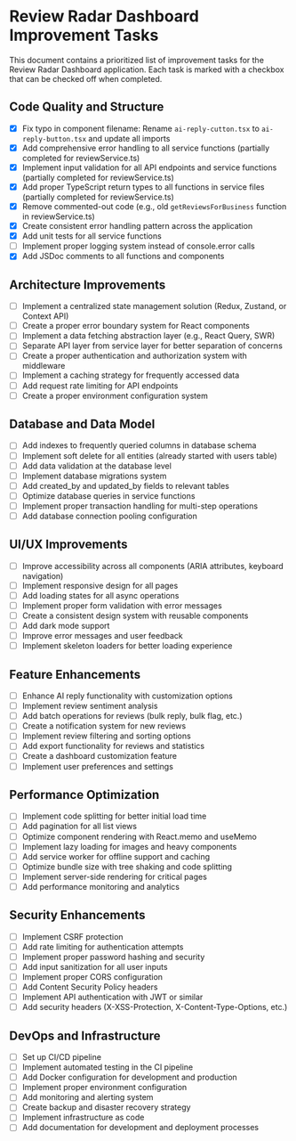 # Review Radar Dashboard Improvement Tasks

This document contains a prioritized list of improvement tasks for the Review Radar Dashboard application. Each task is marked with a checkbox that can be checked off when completed.

## Code Quality and Structure

- [x] Fix typo in component filename: Rename `ai-reply-cutton.tsx` to `ai-reply-button.tsx` and update all imports
- [x] Add comprehensive error handling to all service functions (partially completed for reviewService.ts)
- [x] Implement input validation for all API endpoints and service functions (partially completed for reviewService.ts)
- [x] Add proper TypeScript return types to all functions in service files (partially completed for reviewService.ts)
- [x] Remove commented-out code (e.g., old `getReviewsForBusiness` function in reviewService.ts)
- [x] Create consistent error handling pattern across the application
- [x] Add unit tests for all service functions
- [ ] Implement proper logging system instead of console.error calls
- [x] Add JSDoc comments to all functions and components

## Architecture Improvements

- [ ] Implement a centralized state management solution (Redux, Zustand, or Context API)
- [ ] Create a proper error boundary system for React components
- [ ] Implement a data fetching abstraction layer (e.g., React Query, SWR)
- [ ] Separate API layer from service layer for better separation of concerns
- [ ] Create a proper authentication and authorization system with middleware
- [ ] Implement a caching strategy for frequently accessed data
- [ ] Add request rate limiting for API endpoints
- [ ] Create a proper environment configuration system

## Database and Data Model

- [ ] Add indexes to frequently queried columns in database schema
- [ ] Implement soft delete for all entities (already started with users table)
- [ ] Add data validation at the database level
- [ ] Implement database migrations system
- [ ] Add created_by and updated_by fields to relevant tables
- [ ] Optimize database queries in service functions
- [ ] Implement proper transaction handling for multi-step operations
- [ ] Add database connection pooling configuration

## UI/UX Improvements

- [ ] Improve accessibility across all components (ARIA attributes, keyboard navigation)
- [ ] Implement responsive design for all pages
- [ ] Add loading states for all async operations
- [ ] Implement proper form validation with error messages
- [ ] Create a consistent design system with reusable components
- [ ] Add dark mode support
- [ ] Improve error messages and user feedback
- [ ] Implement skeleton loaders for better loading experience

## Feature Enhancements

- [ ] Enhance AI reply functionality with customization options
- [ ] Implement review sentiment analysis
- [ ] Add batch operations for reviews (bulk reply, bulk flag, etc.)
- [ ] Create a notification system for new reviews
- [ ] Implement review filtering and sorting options
- [ ] Add export functionality for reviews and statistics
- [ ] Create a dashboard customization feature
- [ ] Implement user preferences and settings

## Performance Optimization

- [ ] Implement code splitting for better initial load time
- [ ] Add pagination for all list views
- [ ] Optimize component rendering with React.memo and useMemo
- [ ] Implement lazy loading for images and heavy components
- [ ] Add service worker for offline support and caching
- [ ] Optimize bundle size with tree shaking and code splitting
- [ ] Implement server-side rendering for critical pages
- [ ] Add performance monitoring and analytics

## Security Enhancements

- [ ] Implement CSRF protection
- [ ] Add rate limiting for authentication attempts
- [ ] Implement proper password hashing and security
- [ ] Add input sanitization for all user inputs
- [ ] Implement proper CORS configuration
- [ ] Add Content Security Policy headers
- [ ] Implement API authentication with JWT or similar
- [ ] Add security headers (X-XSS-Protection, X-Content-Type-Options, etc.)

## DevOps and Infrastructure

- [ ] Set up CI/CD pipeline
- [ ] Implement automated testing in the CI pipeline
- [ ] Add Docker configuration for development and production
- [ ] Implement proper environment configuration
- [ ] Add monitoring and alerting system
- [ ] Create backup and disaster recovery strategy
- [ ] Implement infrastructure as code
- [ ] Add documentation for development and deployment processes
